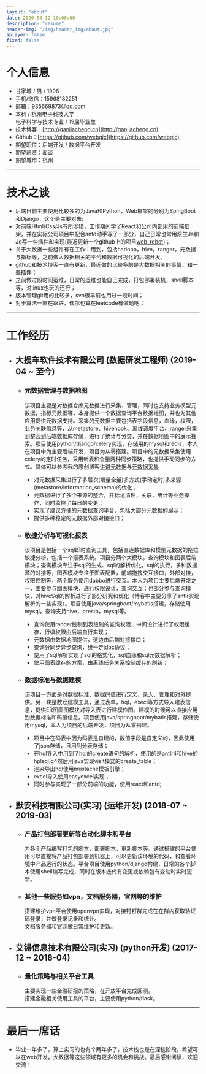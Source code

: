 ```yaml
---
layout: "about"
date: 2020-04-12 10:00:00
description: "resume"
header-img: "/img/header_img/about.jpg"
aplayer: false
fixed: false
---
```


# 个人信息

 - 甘家城 / 男 / 1996
 - 手机/微信：15968182251  
 - 邮箱：935669873@qq.com
 - 本科 / 杭州电子科技大学  
   电子科学与技术专业 / 19届毕业生 
 - 技术博客：[http://ganjiacheng.cn](http://ganjiacheng.cn)
 - Github：[https://github.com/webgjc](https://github.com/webgjc)
 - 期望职位：后端开发 / 数据平台开发
 - 期望薪资：面谈
 - 期望城市：杭州

---

# 技术之谈

- 后端目前主要使用比较多的为Java和Python，Web框架的分别为SpingBoot和Django，这个是主要对象;
- 对前端Html/Css/Js有所涉猎，工作期间学了React和公司内部用的前端框架，并在实际公司项目中配合antd动手写了一部分，自己日常也常用原生Js和Jq写一些插件和实现(最近更新一个github上的项目[web_robot](https://github.com/webgjc/web_robot))；
- 关于大数据一些组件有在工作中用到，包括hadoop，hive，ranger，元数据与指标等，之前做大数据相关的平台和数据可视化的后端开发。
- github和技术博客一直有更新，最近做的比较多的是大数据相关的事情，和一些插件；
- 之前做过段时间运维，日常的运维也能自己完成，打包部署装机，shell脚本等，对linux也玩的还行；
- 版本管理git用的比较多，svn很早前也用过一段时间；
- 对于算法一直在跟进，偶尔也算在leetcode有做题吧；

---

# 工作经历

- ## 大搜车软件技术有限公司 (数据研发工程师) (2019-04 ~ 至今)

  - ### 元数据管理与数据地图

    该项目主要是对数据仓库元数据进行采集、管理，同时也支持业务模型元数据，指标元数据等，本身提供一个数据查询平台数据地图，并也为其他应用提供元数据支持。采集的元数据主要包括表字段信息，血缘，权限，业务关联信息等，从metastore、hivehook、离线调度平台、ranger采集到整合到后端数据库存储，进行了统计与分类，并在数据地图中的展示搜索。项目使用python/django/celery实现，存储用的mysql和redis，本人在项目中为主要后端开发，项目为从零搭建。项目中的元数据采集使用celery的定时任务，采用新表和全量两种同步策略，也提供手动同步的方式。具体可以参考我的原创博客[讲讲元数据](https://ganjiacheng.cn/article/%E8%AE%B2%E8%AE%B2%E5%85%83%E6%95%B0%E6%8D%AE/)与[元数据采集](https://ganjiacheng.cn/article/hive%E4%B8%8Emysql%E5%85%83%E6%95%B0%E6%8D%AE%E7%9A%84%E5%BF%AB%E9%80%9F%E9%87%87%E9%9B%86/)
    - 对元数据采集进行了多层次(增量全量)多方式(手动定时)多来源(metastore/information_schema)的优化；
    - 元数据进行了多个来源的整合，并标记清理，关联，统计等业务操作，同时监控了每日的变更；
    - 实现了建议方便的元数据查询平台，包括大部分元数据的展示；
    - 提供多种稳定的元数据外部对接接口；

  - ### 敏捷分析与可视化报表

    该项目是包括一个sql即时查询工具，包括直连数据库和模型元数据的拖拉敏捷分析，包括一个报表系统。项目分两个大模块，查询模块和图表后端模块；查询模块专注于sql的生成、sql的解析优化，sql的执行，多种数据源的对接等，图表模块专注于图表配置，前端拖拽交互接口，外部对接，权限控制等，两个服务使用dubbo进行交互。本人为项目主要后端开发之一，主要参与图表模块，进行权限设计，查询交互；也部分参与查询模块，对hiveSql的解析进行了部分研究和优化（博客中主要分享了antlr实现解析的一些实现）。项目使用java/springboot/mybatis搭建，存储使用mysql，查询支持hive，presto，mysql等。
    - 查询使用ranger控制到表级别的查询权限，中间设计进行了权限缓存，行级权限由后端自行实现；
    - 元数据由数据地图提供，这边由后端对接接口；
    - 查询分同步异步查询，统一走jdbc协议；
    - 使用了sql解析实现了sql的格式化，sql血缘和sql元数据解析；
    - 使用图表缓存的方案，由离线任务关系控制缓存的刷新；

  - ### 数据标准与数据建模

    该项目一方面是对数据标准、数据码值进行定义、录入、管理和对外提供。另一块是数仓建模工具，通过表单，hql，execl等方式导入建表信息，提供ER图画图模块对导入表进行建模作图。建模的时候可以直接应用到数据标准和码值信息。项目使用java/springboot/mybatis搭建，存储使用mysql，本人为项目的后端开发，项目为从零搭建。
    - 项目中在码表中因为码表是自建的，数值字段是自定义的，因此使用了json存储，且用到分表存储；
    - 在hql导入中用到了hql的create语句的解析，使用的是antlr4和hive的hplsql.g4然后用java实现visit模式的create_table；
    - 渲染导出hql使用mustache模板引擎；
    - excel导入使用easyexcel实现；
    - 同时参与实现了一部分前端的功能，使用react和antd;

- ## 默安科技有限公司(实习) (运维开发) (2018-07 ~ 2019-03) 

  - ### 产品打包部署更新等自动化脚本和平台

    为各个产品编写打包的脚本，部署脚本，更新脚本等。通过搭建的平台使用可以直接将产品打包部署到机器上，可以更新该环境的代码，和查看环境中产品运行的状态。平台项目使用python/django构建，日常的各个脚本使用shell编写完成，同时在版本迭代有变更或依赖包有变动时实时更新。

  - ### 其他一些服务如vpn，文档服务器，官网等的维护

    搭建维护vpn平台使用openvpn实现，对接钉钉群完成在在群内获取验证码登录，并做登录记录和统计。  
    文档服务器和官网做日常维护和更新。

- ## 艾锝信息技术有限公司(实习) (python开发) (2017-12 ~ 2018-04)
  
  - ### 量化策略与相关平台工具

    主要实现一些金融研报的策略，在开放平台完成回测。  
    搭建金融相关使用工具的平台，主要使用python/flask。

---

# 最后一席话
- 毕业一年多了，算上实习的也有个两年多了，技术栈也是在深挖阶段，希望可以在web开发，大数据等这些领域有更多的机会和挑战。最后感谢阅读，欢迎交流！
